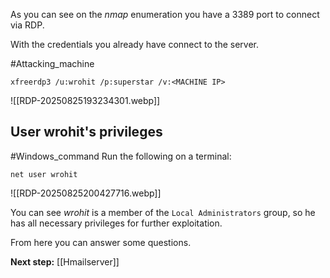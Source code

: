 As you can see on the *nmap* enumeration you have a 3389 port to connect via RDP.

With the credentials you already have connect to the server.

#Attacking_machine 
```
xfreerdp3 /u:wrohit /p:superstar /v:<MACHINE IP>
```

![[RDP-20250825193234301.webp]]


## User wrohit's privileges

#Windows_command
Run the following on a terminal:

```
net user wrohit
```

![[RDP-20250825200427716.webp]]

You can see *wrohit*  is a member of the `Local Administrators` group, so he  has all necessary privileges for further exploitation.

From here you can answer some questions.

**Next step:** [[Hmailserver]]

